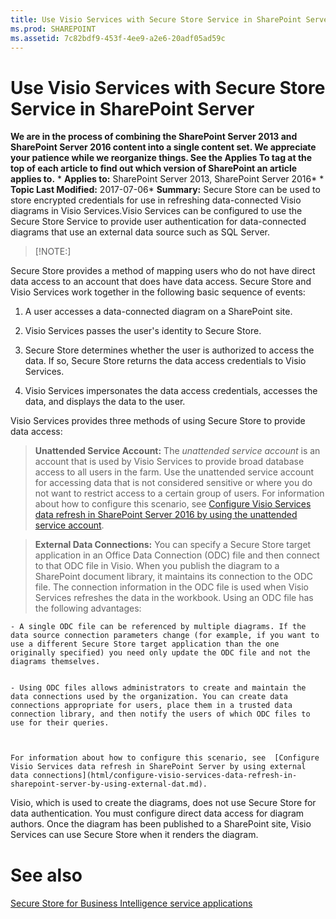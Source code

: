 ```yaml
---
title: Use Visio Services with Secure Store Service in SharePoint Server
ms.prod: SHAREPOINT
ms.assetid: 7c82bdf9-453f-4ee9-a2e6-20adf05ad59c
---
```



# Use Visio Services with Secure Store Service in SharePoint Server
 **We are in the process of combining the SharePoint Server 2013 and SharePoint Server 2016 content into a single content set. We appreciate your patience while we reorganize things. See the Applies To tag at the top of each article to find out which version of SharePoint an article applies to.** * **Applies to:** SharePoint Server 2013, SharePoint Server 2016*  * **Topic Last Modified:** 2017-07-06* **Summary:** Secure Store can be used to store encrypted credentials for use in refreshing data-connected Visio diagrams in Visio Services.Visio Services can be configured to use the Secure Store Service to provide user authentication for data-connected diagrams that use an external data source such as SQL Server.
> [!NOTE:]

  
    
    

Secure Store provides a method of mapping users who do not have direct data access to an account that does have data access. Secure Store and Visio Services work together in the following basic sequence of events:
1. A user accesses a data-connected diagram on a SharePoint site.
    
  
2. Visio Services passes the user's identity to Secure Store.
    
  
3. Secure Store determines whether the user is authorized to access the data. If so, Secure Store returns the data access credentials to Visio Services.
    
  
4. Visio Services impersonates the data access credentials, accesses the data, and displays the data to the user.
    
  
Visio Services provides three methods of using Secure Store to provide data access:

  
    
    
> **Unattended Service Account:** The *unattended service account*  is an account that is used by Visio Services to provide broad database access to all users in the farm. Use the unattended service account for accessing data that is not considered sensitive or where you do not want to restrict access to a certain group of users. For information about how to configure this scenario, see [Configure Visio Services data refresh in SharePoint Server 2016 by using the unattended service account](html/configure-visio-services-data-refresh-in-sharepoint-server-2016-by-using-the-una.md).
    
  

  
    
    
> **External Data Connections:** You can specify a Secure Store target application in an Office Data Connection (ODC) file and then connect to that ODC file in Visio. When you publish the diagram to a SharePoint document library, it maintains its connection to the ODC file. The connection information in the ODC file is used when Visio Services refreshes the data in the workbook. Using an ODC file has the following advantages:
    
    - A single ODC file can be referenced by multiple diagrams. If the data source connection parameters change (for example, if you want to use a different Secure Store target application than the one originally specified) you need only update the ODC file and not the diagrams themselves.
    
  
    - Using ODC files allows administrators to create and maintain the data connections used by the organization. You can create data connections appropriate for users, place them in a trusted data connection library, and then notify the users of which ODC files to use for their queries.
    
  

    For information about how to configure this scenario, see  [Configure Visio Services data refresh in SharePoint Server by using external data connections](html/configure-visio-services-data-refresh-in-sharepoint-server-by-using-external-dat.md).
    
  
Visio, which is used to create the diagrams, does not use Secure Store for data authentication. You must configure direct data access for diagram authors. Once the diagram has been published to a SharePoint site, Visio Services can use Secure Store when it renders the diagram.
# See also

#### 

 [Secure Store for Business Intelligence service applications](html/secure-store-for-business-intelligence-service-applications.md)
  
    
    

  
    
    

